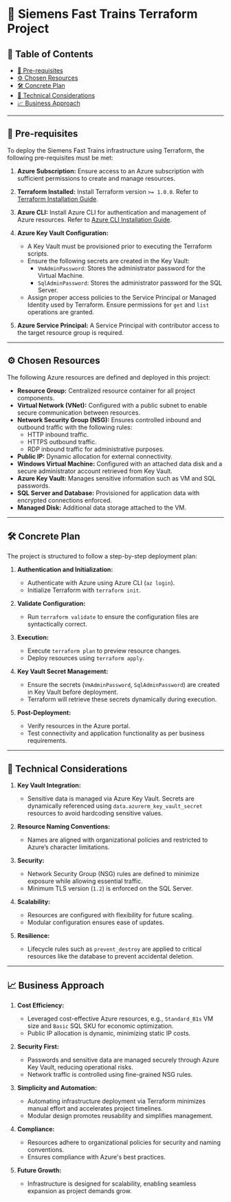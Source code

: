 # 🚆 **Siemens Fast Trains Terraform Project**

## 📑 **Table of Contents**
- [📌 Pre-requisites](#pre-requisites)
- [⚙️ Chosen Resources](#chosen-resources)
- [🛠️ Concrete Plan](#concrete-plan)
- [🔧 Technical Considerations](#technical-considerations)
- [📈 Business Approach](#business-approach)

---

## 📌 **Pre-requisites**
To deploy the Siemens Fast Trains infrastructure using Terraform, the following pre-requisites must be met:

1. **Azure Subscription:** Ensure access to an Azure subscription with sufficient permissions to create and manage resources.

2. **Terraform Installed:** Install Terraform version `>= 1.0.0`. Refer to [Terraform Installation Guide](https://developer.hashicorp.com/terraform/tutorials/aws-get-started/install-cli).

3. **Azure CLI:** Install Azure CLI for authentication and management of Azure resources. Refer to [Azure CLI Installation Guide](https://learn.microsoft.com/en-us/cli/azure/install-azure-cli).

4. **Azure Key Vault Configuration:**
   - A Key Vault must be provisioned prior to executing the Terraform scripts.
   - Ensure the following secrets are created in the Key Vault:
     - `VmAdminPassword`: Stores the administrator password for the Virtual Machine.
     - `SqlAdminPassword`: Stores the administrator password for the SQL Server.
   - Assign proper access policies to the Service Principal or Managed Identity used by Terraform. Ensure permissions for `get` and `list` operations are granted.

5. **Azure Service Principal:** A Service Principal with contributor access to the target resource group is required.

---

## ⚙️ **Chosen Resources**
The following Azure resources are defined and deployed in this project:

- **Resource Group:** Centralized resource container for all project components.
- **Virtual Network (VNet):** Configured with a public subnet to enable secure communication between resources.
- **Network Security Group (NSG):** Ensures controlled inbound and outbound traffic with the following rules:
  - HTTP inbound traffic.
  - HTTPS outbound traffic.
  - RDP inbound traffic for administrative purposes.
- **Public IP:** Dynamic allocation for external connectivity.
- **Windows Virtual Machine:** Configured with an attached data disk and a secure administrator account retrieved from Key Vault.
- **Azure Key Vault:** Manages sensitive information such as VM and SQL passwords.
- **SQL Server and Database:** Provisioned for application data with encrypted connections enforced.
- **Managed Disk:** Additional data storage attached to the VM.

---

## 🛠️ **Concrete Plan**
The project is structured to follow a step-by-step deployment plan:

1. **Authentication and Initialization:**
   - Authenticate with Azure using Azure CLI (`az login`).
   - Initialize Terraform with `terraform init`.

2. **Validate Configuration:**
   - Run `terraform validate` to ensure the configuration files are syntactically correct.

3. **Execution:**
   - Execute `terraform plan` to preview resource changes.
   - Deploy resources using `terraform apply`.

4. **Key Vault Secret Management:**
   - Ensure the secrets (`VmAdminPassword`, `SqlAdminPassword`) are created in Key Vault before deployment.
   - Terraform will retrieve these secrets dynamically during execution.

5. **Post-Deployment:**
   - Verify resources in the Azure portal.
   - Test connectivity and application functionality as per business requirements.

---

## 🔧 **Technical Considerations**
1. **Key Vault Integration:**
   - Sensitive data is managed via Azure Key Vault. Secrets are dynamically referenced using `data.azurerm_key_vault_secret` resources to avoid hardcoding sensitive values.

2. **Resource Naming Conventions:**
   - Names are aligned with organizational policies and restricted to Azure’s character limitations.

3. **Security:**
   - Network Security Group (NSG) rules are defined to minimize exposure while allowing essential traffic.
   - Minimum TLS version (`1.2`) is enforced on the SQL Server.

4. **Scalability:**
   - Resources are configured with flexibility for future scaling.
   - Modular configuration ensures ease of updates.

5. **Resilience:**
   - Lifecycle rules such as `prevent_destroy` are applied to critical resources like the database to prevent accidental deletion.

---

## 📈 **Business Approach**
1. **Cost Efficiency:**
   - Leveraged cost-effective Azure resources, e.g., `Standard_B1s` VM size and `Basic` SQL SKU for economic optimization.
   - Public IP allocation is dynamic, minimizing static IP costs.

2. **Security First:**
   - Passwords and sensitive data are managed securely through Azure Key Vault, reducing operational risks.
   - Network traffic is controlled using fine-grained NSG rules.

3. **Simplicity and Automation:**
   - Automating infrastructure deployment via Terraform minimizes manual effort and accelerates project timelines.
   - Modular design promotes reusability and simplifies management.

4. **Compliance:**
   - Resources adhere to organizational policies for security and naming conventions.
   - Ensures compliance with Azure's best practices.

5. **Future Growth:**
   - Infrastructure is designed for scalability, enabling seamless expansion as project demands grow.
